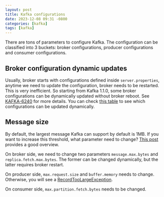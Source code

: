 ```yaml
---
layout: post
title: Kafka configurations
date: 2023-12-08 09:31 -0800
categories: [kafka]
tags: [kafka]
---
```


There are tons of parameters to configure Kafka. The configuration can be
classified into 3 buckets: broker configurations, producer configurations and
consumer configurations.

## Broker configuration dynamic updates

Usually, broker starts with configurations defined inside `server.properties`,
anytime we need to update the configuration, broker needs to be restarted. This
is very inefficient. So starting from Kafka 1.1.0, some broker configurations
can be dynamically updated without broker reboot. See
[KAFKA-6240](https://issues.apache.org/jira/browse/KAFKA-6240) for more
details. You can check
[this table](https://kafka.apache.org/11/documentation.html#brokerconfigs) to
see which configurations can be updated dynamically.

## Message size

By default, the largest message Kafka can support by default is 1MB. If you
want to increase this threshold, what parameter need to change?
[This post](https://www.conduktor.io/kafka/how-to-send-large-messages-in-apache-kafka/)
provides a good overview.

On broker side, we need to change two parameters `message.max.bytes` and
`replica.fetch.max.bytes`. The former can be changed dynamically, but the
latter requires broker restart.

On producer side, `max.request.size` and `buffer.memory` needs to change.
Otherwise, you will see a
[RecordTooLargeException](https://github.com/apache/kafka/blob/1ae6405c479636bc0a4e0ffda91c82ea3bd3a761/clients/src/main/java/org/apache/kafka/clients/producer/KafkaProducer.java#L1176).

On consumer side, `max.partition.fetch.bytes` needs to be changed.
